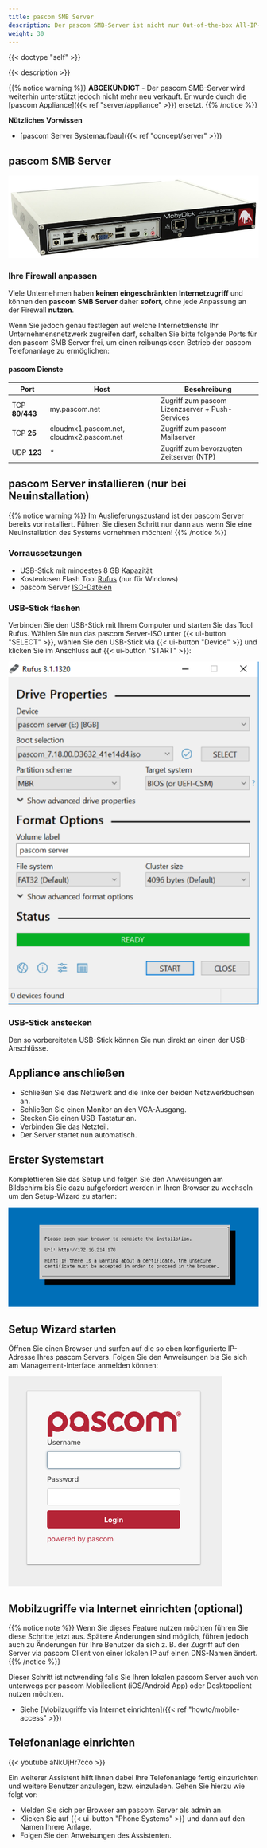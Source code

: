 ```yaml
---
title: pascom SMB Server
description: Der pascom SMB-Server ist nicht nur Out-of-the-box All-IP-ready sondern kann optional noch mit ISDN-, Analog- und GSM-Modulen bestückt werden.
weight: 30
---
```


{{< doctype "self"  >}}

{{< description >}}

{{% notice warning %}}
**ABGEKÜNDIGT** - Der pascom SMB-Server wird weiterhin unterstützt jedoch nicht mehr neu verkauft. Er wurde durch die [pascom Appliance]({{< ref "server/appliance" >}}) ersetzt.
{{% /notice %}}

**Nützliches Vorwissen**


 * [pascom Server Systemaufbau]({{< ref "concept/server" >}})


## pascom SMB Server

![pascom SMB Server](pascomSMBserver.jpg)


### Ihre Firewall anpassen

Viele Unternehmen haben **keinen eingeschränkten Internetzugriff** und können den **pascom SMB Server** daher **sofort**, ohne jede Anpassung an der Firewall **nutzen**.

Wenn Sie jedoch genau festlegen auf welche Internetdienste Ihr Unternehmensnetzwerk zugreifen darf, schalten Sie bitte folgende Ports für den pascom SMB Server frei, um einen reibungslosen Betrieb der pascom Telefonanlage zu ermöglichen:

#### pascom Dienste

| Port | Host | Beschreibung |
| ---- | ---- | ------------ |
| TCP **80**/**443** | my.pascom.net | Zugriff zum pascom Lizenzserver + Push-Services |
| TCP **25** | cloudmx1.pascom.net, cloudmx2.pascom.net | Zugriff zum pascom Mailserver |
| UDP **123** | \* | Zugriff zum bevorzugten Zeitserver (NTP) |


## pascom Server installieren (nur bei Neuinstallation)
{{% notice warning %}}
Im Auslieferungszustand ist der pascom Server bereits vorinstalliert. Führen Sie diesen Schritt nur dann aus wenn Sie eine Neuinstallation des Systems vornehmen möchten!
{{% /notice %}}

### Vorraussetzungen

* USB-Stick mit mindestes 8 GB Kapazität
* Kostenlosen Flash Tool [Rufus](https://rufus.akeo.ie/) (nur für Windows)
* pascom Server [ISO-Dateien](https://www.pascom.net/de/download/)

### USB-Stick flashen

Verbinden Sie den USB-Stick mit Ihrem Computer und starten Sie das Tool Rufus. Wählen Sie nun das pascom Server-ISO unter {{< ui-button "SELECT" >}}, wählen Sie den USB-Stick via {{< ui-button "Device" >}} und klicken Sie im Anschluss auf {{< ui-button "START" >}}:

![Rufus](rufus.png?width=300px "Rufus")

### USB-Stick anstecken

Den so vorbereiteten USB-Stick können Sie nun direkt an einen der USB-Anschlüsse.

## Appliance anschließen

* Schließen Sie das Netzwerk and die linke der beiden Netzwerkbuchsen an.
* Schließen Sie einen Monitor an den VGA-Ausgang.
* Stecken Sie einen USB-Tastatur an.
* Verbinden Sie das Netzteil.
* Der Server startet nun automatisch.

## Erster Systemstart

Komplettieren Sie das Setup und folgen Sie den Anweisungen am Bildschirm bis Sie dazu aufgefordert werden in Ihren Browser zu wechseln um den Setup-Wizard zu starten:

![Betriebssystem installieren](tui.png)

## Setup Wizard starten

Öffnen Sie einen Browser und surfen auf die so eben konfigurierte IP-Adresse Ihres pascom Servers. Folgen Sie den Anweisungen bis Sie sich am Management-Interface anmelden können:

![pascom Server Management](management.png)

## Mobilzugriffe via Internet einrichten (optional)

{{% notice note %}}
Wenn Sie dieses Feature nutzen möchten führen Sie diese Schritte jetzt aus. Spätere Änderungen sind möglich, führen jedoch auch zu Änderungen für Ihre Benutzer da sich z. B. der Zugriff auf den Server via pascom Client von einer lokalen IP auf einen DNS-Namen ändert.
{{% /notice %}}

Dieser Schritt ist notwending falls Sie Ihren lokalen pascom Server auch von unterwegs per pascom Mobileclient (iOS/Android App) oder Desktopclient nutzen möchten.

 * Siehe [Mobilzugriffe via Internet einrichten]({{< ref "howto/mobile-access" >}})

## Telefonanlage einrichten

{{< youtube aNkUjHr7cco >}}

Ein weiterer Assistent hilft Ihnen dabei Ihre Telefonanlage fertig einzurichten und weitere Benutzer anzulegen, bzw. einzuladen.
Gehen Sie hierzu wie folgt vor:

* Melden Sie sich per Browser am pascom Server als admin an.
* Klicken Sie auf {{< ui-button "Phone Systems" >}} und dann auf den Namen Ihrere Anlage.
* Folgen Sie den Anweisungen des Assistenten.
